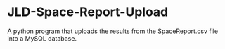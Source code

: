 # JLD-Space-Report-Upload
A python program that uploads the results from the SpaceReport.csv file into a MySQL database.
